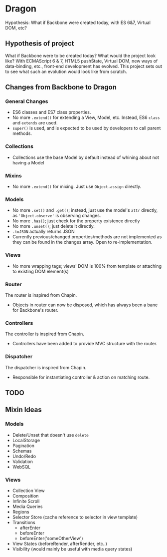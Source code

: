 Dragon
========

Hypothesis: What if Backbone were created today, with ES 6&7, Virtual DOM, etc?

## Hypothesis of project
What if Backbone were to be created today? What would the project look like? With ECMAScript 6 & 7, HTML5 pushState, Virtual DOM, new ways of data-binding, etc., front-end development has evolved. This project sets out to see what such an evolution would look like from scratch.

## Changes from Backbone to Dragon

### General Changes
- ES6 classes and ES7 class properties.
- No more `.extend()` for extending a View, Model, etc. Instead, ES6 `class` and `extends` are used.
- `super()` is used, and is expected to be used by developers to call parent methods.

### Collections
- Collections use the base Model by default instead of whining about not having a Model

### Mixins
- No more `.extend()` for mixing. Just use `Object.assign` directly.

### Models
- No more `.set()` and `.get()`; instead, just use the model's `attr` directly, as `'Object.observe'` is observing changes.
- No more `.has()`; just check for the property existence directly
- No more `.unset()`; just delete it directly.
- `.toJSON` actually returns JSON
- Currently previous/changed properties/methods are not implemented as they can be found in the changes array. Open to re-implementation.

### Views
- No more wrapping tags; views' DOM is 100% from template or attaching to existing DOM element(s)

### Router
The router is inspired from Chapin.

- Objects in router can now be disposed, which has always been a bane for Backbone's router.

### Controllers
The controller is inspired from Chapin.

- Controllers have been added to provide MVC structure with the router.

### Dispatcher
The dispatcher is inspired from Chapin.

- Responsible for instantiating controller & action on matching route.

## TODO

## Mixin Ideas

### Models
- Delete/Unset that doesn't use `delete`
- LocalStorage
- Pagination
- Schemas
- Undo/Redo
- Validation
- WebSQL

### Views
- Collection View
- Composition
- Infinite Scroll
- Media Queries
- Regions
- Selector Store (cache reference to selector in view template)
- Transitions
  - afterEnter
  - beforeEnter
  - beforeEnter('someOtherView')
- View States (beforeRender, afterRender, etc..)
- Visibility (would mainly be useful with media query states)
